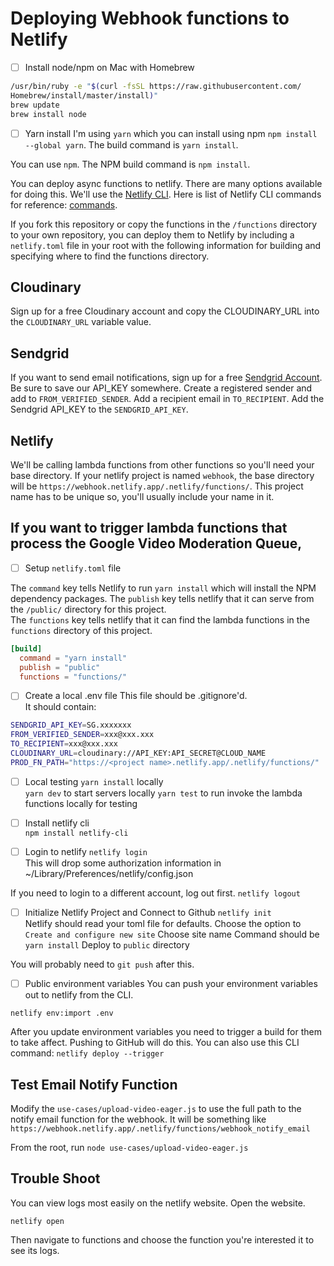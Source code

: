 # Deploying Webhook functions to Netlify

- [ ] Install node/npm on Mac with Homebrew

```bash
/usr/bin/ruby -e "$(curl -fsSL https://raw.githubusercontent.com/
Homebrew/install/master/install)"
brew update
brew install node
```

- [ ] Yarn install
I'm using `yarn` which you can install using npm `npm install --global yarn`.  The  build command is `yarn install`. 

You can use `npm`.  The NPM build command is `npm install`.


You can deploy async functions to netlify.  There are many options available for doing this.  We'll use the [Netlify CLI](https://docs.netlify.com/cli/get-started/).  Here is list of Netlify CLI commands for reference: [commands](https://cli.netlify.com/).

If you fork this repository or copy the functions in the `/functions` directory to your own repository, you can deploy them to Netlify by including a `netlify.toml` file in your root with the following information for building and specifying where to find the functions directory.

## Cloudinary
Sign up for a free Cloudinary account and copy the CLOUDINARY_URL into the `CLOUDINARY_URL` variable value.

## Sendgrid
If you want to send email notifications, sign up for a free [Sendgrid Account](https://sendgrid.com/go/email-smtp-service-signup).  Be sure to save our API_KEY somewhere. Create a registered sender and add to `FROM_VERIFIED_SENDER`.  Add a recipient email in `TO_RECIPIENT`.  Add the Sendgrid API_KEY to the `SENDGRID_API_KEY`.  

## Netlify 
We'll be calling lambda functions from other functions so you'll need your base directory.  If your netlify project is named `webhook`, the base directory will be `https://webhook.netlify.app/.netlify/functions/`.  This project name has to be unique so, you'll usually include your name in it.

## If you want to trigger lambda functions that process the Google Video Moderation Queue, 

- [ ] Setup `netlify.toml` file 

The `command` key tells Netlify to run `yarn install` which will install the NPM dependency packages.
The `publish` key  tells netlify that it can serve from the  `/public/` directory for this project.  
The `functions` key tells netlify that it can find the lambda functions in the `functions` directory of this project. 

```toml
[build]
  command = "yarn install"
  publish = "public"
  functions = "functions/"
```
- [ ] Create a local .env file
This file should be .gitignore'd.  
It should contain:

```bash
SENDGRID_API_KEY=SG.xxxxxxx
FROM_VERIFIED_SENDER=xxx@xxx.xxx
TO_RECIPIENT=xxx@xxx.xxx
CLOUDINARY_URL=cloudinary://API_KEY:API_SECRET@CLOUD_NAME
PROD_FN_PATH="https://<project name>.netlify.app/.netlify/functions/"
```

- [ ] Local testing
`yarn install` locally  
`yarn dev` to start servers locally
`yarn test` to run invoke the lambda functions locally for testing

- [ ] Install netlify cli  
`npm install netlify-cli`  

- [ ] Login to netlify
`netlify login`  
This will drop some authorization information in ~/Library/Preferences/netlify/config.json

If you need to login to a different account, log out first. 
`netlify logout`  

- [ ] Initialize Netlify Project and Connect to Github
`netlify init`  
Netlify should read your toml file for defaults. 
Choose the option to  `Create and configure new site`
Choose site name 
Command should be `yarn install` 
Deploy to `public` directory

You will probably need to `git push` after this.

- [ ] Public environment variables
You can push your environment variables out to netlify from the CLI. 

`netlify env:import .env` 

After you update environment variables you need to trigger a build for them to take affect.  Pushing to GitHub will do this. 
You can also use this CLI command: `netlify deploy --trigger`

## Test Email Notify Function

Modify the `use-cases/upload-video-eager.js` to use the full path to the notify email function for the webhook.  It will be something like `https://webhook.netlify.app/.netlify/functions/webhook_notify_email`

From the root, run `node use-cases/upload-video-eager.js`
## Trouble Shoot

You can view logs most easily on the netlify website. Open the website. 

`netlify open` 

Then navigate to functions and choose the function you're interested it to see its logs.



